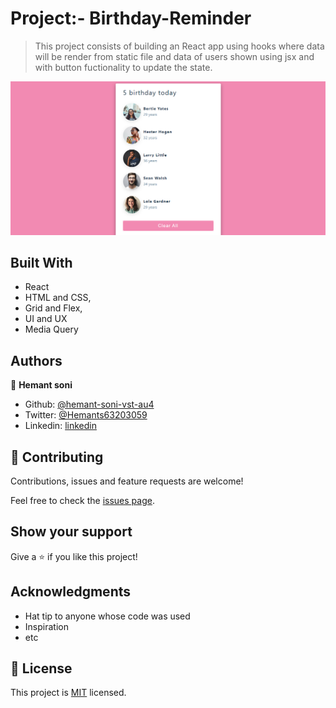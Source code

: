 # Project:-  Birthday-Reminder

> This project consists of building an React app using hooks where data will be render from static file and data of users shown using jsx and with button fuctionality to update the state.

![screenshot](./public/screen.png)



## Built With

- React
- HTML and CSS,
- Grid and Flex,
- UI and UX
- Media Query

<!-- ## Live Demo

[Live Demo Link](https://rawcdn.githack.com/hemant-soni-vst-au4/the-next-web/15aa1ccd66152fdb611afd39c11d8e4c4638cab1/index.html) -->


## Authors

👤 **Hemant soni**

- Github: [@hemant-soni-vst-au4](https://github.com/hemant-soni-vst-au4)
- Twitter: [@Hemants63203059](https://twitter.com/Hemants63203059)
- Linkedin: [linkedin](https://www.linkedin.com/in/hemant-soni-97427b193/)


## 🤝 Contributing

Contributions, issues and feature requests are welcome!

Feel free to check the [issues page]().

## Show your support

Give a ⭐️ if you like this project!

## Acknowledgments

- Hat tip to anyone whose code was used
- Inspiration
- etc

## 📝 License

This project is [MIT](lic.url) licensed.